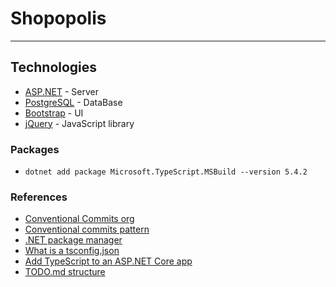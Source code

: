 # Shopopolis

---

## Technologies

- [ASP.NET](https://learn.microsoft.com/pt-br/aspnet/core/?view=aspnetcore-8.0) - Server
- [PostgreSQL](https://www.postgresql.org/docs/) - DataBase
- [Bootstrap](https://getbootstrap.com/) - UI
- [jQuery](https://api.jquery.com/) - JavaScript library

### Packages

- `dotnet add package Microsoft.TypeScript.MSBuild --version 5.4.2`

### References

- [Conventional Commits org][conventional_commits_pattern_org]
- [Conventional commits pattern][conventional_commits_pattern_medium]
- [.NET package manager][nuget_package_manager]
- [What is a tsconfig.json][what_is_tsconfig.json]
- [Add TypeScript to an ASP.NET Core app][add_typescript_asp.net]
- [TODO.md structure][todo_structure]

[conventional_commits_pattern_org]: https://www.conventionalcommits.org/en/v1.0.0/
[conventional_commits_pattern_medium]: https://medium.com/linkapi-solutions/conventional-commits-pattern-3778d1a1e657
[nuget_package_manager]: https://www.nuget.org/
[what_is_tsconfig.json]: https://www.typescriptlang.org/docs/handbook/tsconfig-json.html
[add_typescript_asp.net]: https://learn.microsoft.com/en-us/visualstudio/javascript/tutorial-aspnet-with-typescript?view=vs-2022
[todo_structure]: https://github.com/todomd/todo.md